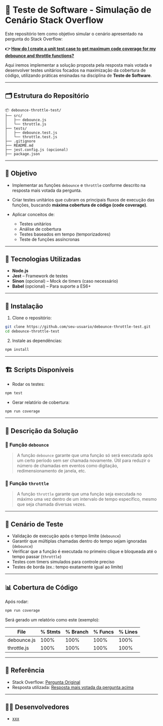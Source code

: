 
# 🧪 Teste de Software - Simulação de Cenário Stack Overflow

Este repositório tem como objetivo simular o cenário apresentado na pergunta do Stack Overflow:

**👉 [How do I create a unit test case to get maximum code coverage for my debounce and throttle functions?](https://stackoverflow.com/questions/65593662/how-do-i-create-a-unit-test-case-to-get-maximum-code-coverage-for-my-debounce-an)**

Aqui iremos implementar a solução proposta pela resposta mais votada e desenvolver testes unitários focados na maximização da cobertura de código, utilizando práticas ensinadas na disciplina de **Teste de Software**.

---

## 🗂️ Estrutura do Repositório

```
📦 debounce-throttle-test/
├── src/
│   ├── debounce.js
│   └── throttle.js
├── tests/
│   ├── debounce.test.js
│   └── throttle.test.js
├── .gitignore
├── README.md
├── jest.config.js (opcional)
├── package.json
```
---

## 🎯 Objetivo

* Implementar as funções `debounce` e `throttle` conforme descrito na resposta mais votada da pergunta.
* Criar testes unitários que cubram os principais fluxos de execução das funções, buscando **máxima cobertura de código (code coverage)**.
* Aplicar conceitos de:

  * Testes unitários
  * Análise de cobertura
  * Testes baseados em tempo (temporizadores)
  * Teste de funções assíncronas

---

## 🚀 Tecnologias Utilizadas

* **Node.js**
* **Jest** – Framework de testes
* **Sinon** (opcional) – Mock de timers (caso necessário)
* **Babel** (opcional) – Para suporte a ES6+

---

## 🔧 Instalação

1. Clone o repositório:

```bash
git clone https://github.com/seu-usuario/debounce-throttle-test.git
cd debounce-throttle-test
```

2. Instale as dependências:

```bash
npm install
```

---

## 🏗️ Scripts Disponíveis

* Rodar os testes:

```bash
npm test
```

* Gerar relatório de cobertura:

```bash
npm run coverage
```

---

## 🧠 Descrição da Solução

### 📌 Função `debounce`

> A função `debounce` garante que uma função só será executada após um certo período sem ser chamada novamente. Útil para reduzir o número de chamadas em eventos como digitação, redimensionamento de janela, etc.

### 📌 Função `throttle`

> A função `throttle` garante que uma função seja executada no máximo uma vez dentro de um intervalo de tempo específico, mesmo que seja chamada diversas vezes.

---

## 🧪 Cenário de Teste

* Validação de execução após o tempo limite (`debounce`)
* Garantir que múltiplas chamadas dentro do tempo sejam ignoradas (`debounce`)
* Verificar que a função é executada no primeiro clique e bloqueada até o tempo passar (`throttle`)
* Testes com timers simulados para controle preciso
* Testes de borda (ex.: tempo exatamente igual ao limite)

---

## 📊 Cobertura de Código

Após rodar:

```bash
npm run coverage
```

Será gerado um relatório como este (exemplo):

| File        | % Stmts | % Branch | % Funcs | % Lines |
| ----------- | ------- | -------- | ------- | ------- |
| debounce.js | 100%    | 100%     | 100%    | 100%    |
| throttle.js | 100%    | 100%     | 100%    | 100%    |

---

## 📄 Referência

* Stack Overflow: [Pergunta Original](https://stackoverflow.com/questions/65593662/how-do-i-create-a-unit-test-case-to-get-maximum-code-coverage-for-my-debounce-an)
* Resposta utilizada: [Resposta mais votada da pergunta acima](https://stackoverflow.com/a/65593889)

---

## 👩‍💻 Desenvolvedores

* [xxx](https://github.com/seu-usuario)
